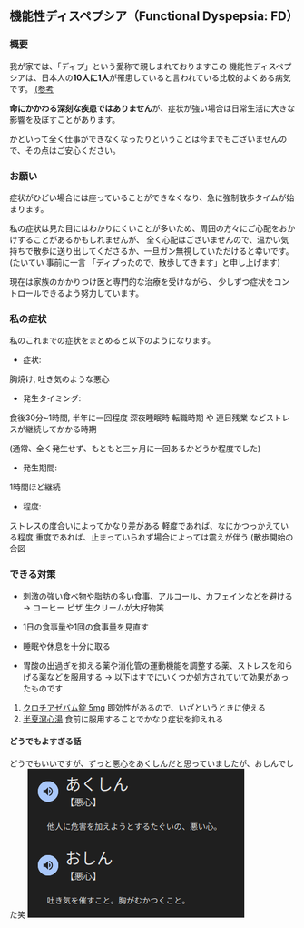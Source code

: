 ## 機能性ディスペプシア（Functional Dyspepsia: FD）

### 概要

我が家では、「ディプ」という愛称で親しまれておりますこの 機能性ディスペプシアは、日本人の**10人に1人**が罹患していると言われている比較的よくある病気です。
[(参考](https://www.onaka-kenko.com/various-illnesses/stomach/stomach_10.html)

**命にかかわる深刻な疾患ではありません**が、症状が強い場合は日常生活に大きな影響を及ぼすことがあります。

かといって全く仕事ができなくなったりということは今までもございませんので、その点はご安心ください。


### お願い

症状がひどい場合には座っていることができなくなり、急に強制散歩タイムが始まります。

私の症状は見た目にはわかりにくいことが多いため、周囲の方々にご心配をおかけすることがあるかもしれませんが、
全く心配はございませんので、温かい気持ちで散歩に送り出してくださるか、一旦ガン無視していただけると幸いです。
(たいてい 事前に一言 「ディプったので、散歩してきます」と申し上げます)

現在は家族のかかりつけ医と専門的な治療を受けながら、
少しずつ症状をコントロールできるよう努力しています。

### 私の症状

私のこれまでの症状をまとめると以下のようになります。

- 症状:

胸焼け, 吐き気のような悪心

- 発生タイミング:

食後30分~1時間, 半年に一回程度 深夜睡眠時
転職時期 や 連日残業 などストレスが継続してかかる時期

(通常、全く発生せず、もともと三ヶ月に一回あるかどうか程度でした)

- 発生期間:

1時間ほど継続

- 程度:

ストレスの度合いによってかなり差がある
軽度であれば、なにかつっかえている程度
重度であれば、止まっていられず場合によっては震えが伴う (散歩開始の合図

### できる対策

- 刺激の強い食べ物や脂肪の多い食事、アルコール、カフェインなどを避ける
-> コーヒー ピザ 生クリームが大好物笑

- 1日の食事量や1回の食事量を見直す

- 睡眠や休息を十分に取る

- 胃酸の出過ぎを抑える薬や消化管の運動機能を調整する薬、ストレスを和らげる薬などを服用する
-> 以下はすでにいくつか処方されていて効果があったものです

1. [クロチアゼバム錠 5mg](https://medical.nikkeibp.co.jp/inc/all/drugdic/prd/11/1179012F1169.html)
即効性があるので、いざというときに使える
2. [半夏瀉心湯](https://medical.nikkeibp.co.jp/inc/all/drugdic/prd/52/5200123D1079.html)
食前に服用することでかなり症状を抑えれる

#### どうでもよすぎる話

どうでもいいですが、ずっと悪心をあくしんだと思っていましたが、おしんでした笑
![あくしんじゃないよ おしんだよ](image.png)
